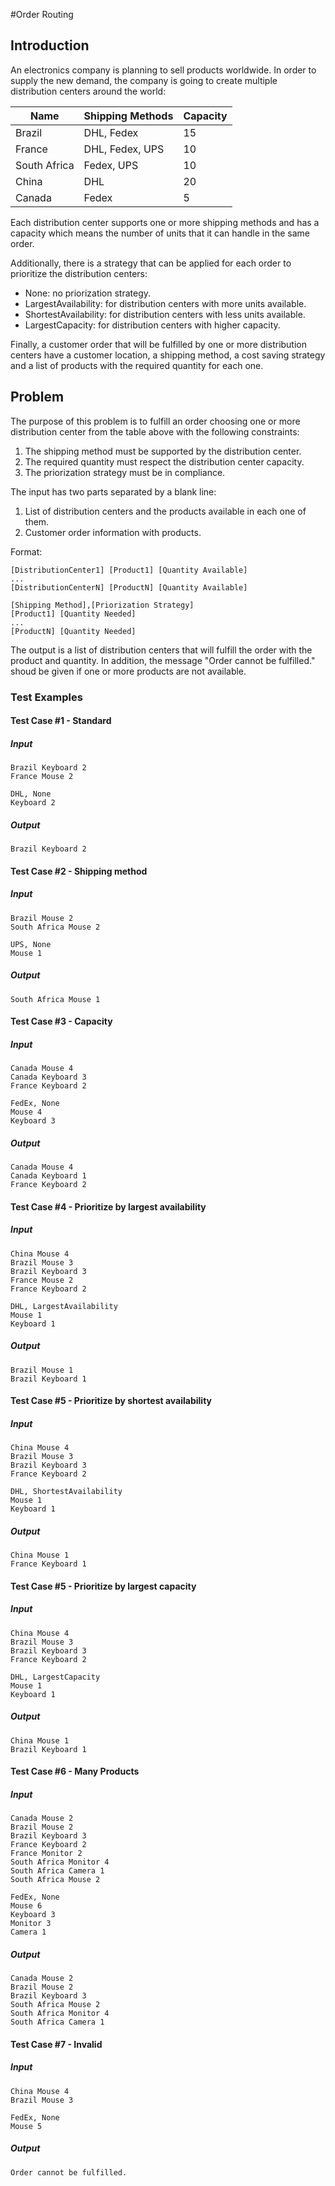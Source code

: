 #Order Routing

## Introduction 

An electronics company is planning to sell products worldwide. In order to supply the new demand, the company is going to create multiple distribution centers around the world:

| Name  		| Shipping Methods 	| Capacity 
| -------- 		| ---------------- 	| --------
| Brazil 		| DHL, Fedex		|       15
| France  		| DHL, Fedex, UPS	|		10
| South Africa  | Fedex, UPS		|		10
| China  		| DHL				|		20
| Canada  		| Fedex				|		5

Each distribution center supports one or more shipping methods and has a capacity which means the number of units that it can handle in the same order.

Additionally, there is a strategy that can be applied for each order to prioritize the distribution centers:

* None: no priorization strategy.
* LargestAvailability: for distribution centers with more units available.
* ShortestAvailability: for distribution centers with less units available.
* LargestCapacity: for distribution centers with higher capacity.

Finally, a customer order that will be fulfilled by one or more distribution centers have a customer location, a shipping method, a cost saving strategy and a list of products with the required quantity for each one.

## Problem

The purpose of this problem is to fulfill an order choosing one or more distribution center from the table above with the following constraints:

1. The shipping method must be supported by the distribution center.
2. The required quantity must respect the distribution center capacity.
3. The priorization strategy must be in compliance.

The input has two parts separated by a blank line:

1. List of distribution centers and the products available in each one of them.
2. Customer order information with products.

Format:

    [DistributionCenter1] [Product1] [Quantity Available]
    ...
    [DistributionCenterN] [ProductN] [Quantity Available]
    
    [Shipping Method],[Priorization Strategy]
    [Product1] [Quantity Needed]
    ...
    [ProductN] [Quantity Needed]

The output is a list of distribution centers that will fulfill the order with the product and quantity. In addition, the message "Order cannot be fulfilled." shoud be given if one or more products are not available.

### Test Examples

#### Test Case #1 - Standard

##### Input

    Brazil Keyboard 2
    France Mouse 2

	DHL, None
    Keyboard 2

##### Output

    Brazil Keyboard 2

#### Test Case #2 - Shipping method

##### Input

    Brazil Mouse 2
    South Africa Mouse 2

	UPS, None
    Mouse 1

##### Output

    South Africa Mouse 1

#### Test Case #3 - Capacity

##### Input

    Canada Mouse 4
    Canada Keyboard 3
    France Keyboard 2

	FedEx, None
    Mouse 4
    Keyboard 3

##### Output

    Canada Mouse 4
    Canada Keyboard 1
    France Keyboard 2

#### Test Case #4 - Prioritize by largest availability

##### Input

    China Mouse 4
    Brazil Mouse 3
    Brazil Keyboard 3
    France Mouse 2
    France Keyboard 2

	DHL, LargestAvailability
    Mouse 1
    Keyboard 1

##### Output

    Brazil Mouse 1
    Brazil Keyboard 1

#### Test Case #5 - Prioritize by shortest availability

##### Input

    China Mouse 4
    Brazil Mouse 3
    Brazil Keyboard 3
    France Keyboard 2

	DHL, ShortestAvailability
    Mouse 1
    Keyboard 1

##### Output

    China Mouse 1
    France Keyboard 1

#### Test Case #5 - Prioritize by largest capacity

##### Input

    China Mouse 4
    Brazil Mouse 3
    Brazil Keyboard 3
    France Keyboard 2

	DHL, LargestCapacity
    Mouse 1
    Keyboard 1

##### Output

    China Mouse 1
    Brazil Keyboard 1

#### Test Case #6 - Many Products

##### Input

    Canada Mouse 2
    Brazil Mouse 2
    Brazil Keyboard 3
    France Keyboard 2
    France Monitor 2
    South Africa Monitor 4
    South Africa Camera 1
    South Africa Mouse 2

	FedEx, None
    Mouse 6
    Keyboard 3
    Monitor 3
    Camera 1

##### Output

    Canada Mouse 2
    Brazil Mouse 2
    Brazil Keyboard 3
    South Africa Mouse 2
    South Africa Monitor 4
    South Africa Camera 1

#### Test Case #7 - Invalid

##### Input

    China Mouse 4
    Brazil Mouse 3

	FedEx, None
    Mouse 5

##### Output

    Order cannot be fulfilled.

